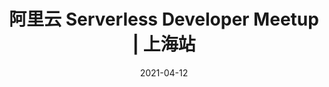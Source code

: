 ---
title: 阿里云 Serverless Developer Meetup | 上海站
description: 阿里云 Serverless Developer Meetup | 上海站
tag: Meetup 
date: 2021-04-12
image: https://vod-yq-aliyun.taobao.com/vod-7651a3/image/default/10E7B2C5973F432F97E94A281DAD7924-6-2.png
guests:
  - author: "江昱"
    work: "阿里云Serverless产品经理"
video: https://vod-yq-aliyun.taobao.com/vod-7651a3/image/default/10E7B2C5973F432F97E94A281DAD7924-6-2.png
---